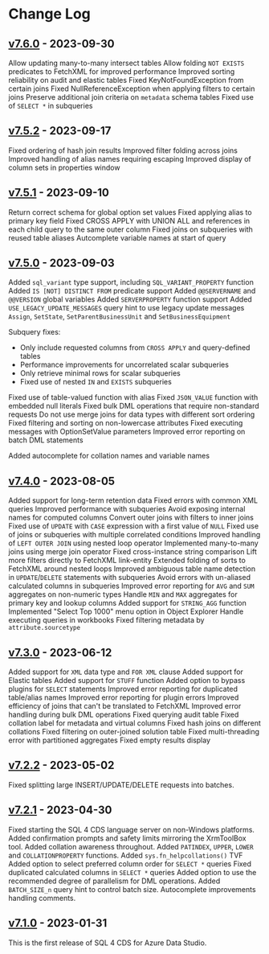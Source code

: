 # Change Log

## [v7.6.0](https://github.com/MarkMpn/Sql4Cds/releases/tag/v7.6.0) - 2023-09-30

Allow updating many-to-many intersect tables
Allow folding `NOT EXISTS` predicates to FetchXML for improved performance
Improved sorting reliability on audit and elastic tables
Fixed KeyNotFoundException from certain joins
Fixed NullReferenceException when applying filters to certain joins
Preserve additional join criteria on `metadata` schema tables
Fixed use of `SELECT *` in subqueries

## [v7.5.2](https://github.com/MarkMpn/Sql4Cds/releases/tag/v7.5.2) - 2023-09-17

Fixed ordering of hash join results
Improved filter folding across joins
Improved handling of alias names requiring escaping
Improved display of column sets in properties window

## [v7.5.1](https://github.com/MarkMpn/Sql4Cds/releases/tag/v7.5.1) - 2023-09-10

Return correct schema for global option set values
Fixed applying alias to primary key field
Fixed CROSS APPLY with UNION ALL and references in each child query to the same outer column
Fixed joins on subqueries with reused table aliases
Autcomplete variable names at start of query

## [v7.5.0](https://github.com/MarkMpn/Sql4Cds/releases/tag/v7.5.0) - 2023-09-03

Added `sql_variant` type support, including `SQL_VARIANT_PROPERTY` function
Added `IS [NOT] DISTINCT FROM` predicate support
Added `@@SERVERNAME` and `@@VERSION` global variables
Added `SERVERPROPERTY` function support
Added `USE_LEGACY_UPDATE_MESSAGES` query hint to use legacy update messages `Assign`, `SetState`, `SetParentBusinessUnit` and `SetBusinessEquipment`

Subquery fixes:
- Only include requested columns from `CROSS APPLY` and query-defined tables
- Performance improvements for uncorrelated scalar subqueries
- Only retrieve minimal rows for scalar subqueries
- Fixed use of nested `IN` and `EXISTS` subqueries

Fixed use of table-valued function with alias
Fixed `JSON_VALUE` function with embedded null literals
Fixed bulk DML operations that require non-standard requests
Do not use merge joins for data types with different sort ordering
Fixed filtering and sorting on non-lowercase attributes
Fixed executing messages with OptionSetValue parameters
Improved error reporting on batch DML statements

Added autocomplete for collation names and variable names

## [v7.4.0](https://github.com/MarkMpn/Sql4Cds/releases/tag/v7.4.0) - 2023-08-05

Added support for long-term retention data
Fixed errors with common XML queries
Improved performance with subqueries
Avoid exposing internal names for computed columns
Convert outer joins with filters to inner joins
Fixed use of `UPDATE` with `CASE` expression with a first value of `NULL`
Fixed use of joins or subqueries with multiple correlated conditions
Improved handling of `LEFT OUTER JOIN` using nested loop operator
Implemented many-to-many joins using merge join operator
Fixed cross-instance string comparison
Lift more filters directly to FetchXML link-entity
Extended folding of sorts to FetchXML around nested loops
Improved ambiguous table name detection in `UPDATE`/`DELETE` statements with subqueries
Avoid errors with un-aliased calculated columns in subqueries
Improved error reporting for `AVG` and `SUM` aggregates on non-numeric types
Handle `MIN` and `MAX` aggregates for primary key and lookup columns
Added support for `STRING_AGG` function
Implemented "Select Top 1000" menu option in Object Explorer
Handle executing queries in workbooks
Fixed filtering metadata by `attribute.sourcetype`

## [v7.3.0](https://github.com/MarkMpn/Sql4Cds/releases/tag/v7.3.0) - 2023-06-12

Added support for `XML` data type and `FOR XML` clause
Added support for Elastic tables
Added support for `STUFF` function
Added option to bypass plugins for `SELECT` statements
Improved error reporting for duplicated table/alias names
Improved error reporting for plugin errors
Improved efficiency of joins that can't be translated to FetchXML
Improved error handling during bulk DML operations
Fixed querying audit table
Fixed collation label for metadata and virtual columns
Fixed hash joins on different collations
Fixed filtering on outer-joined solution table
Fixed multi-threading error with partitioned aggregates
Fixed empty results display

## [v7.2.2](https://github.com/MarkMpn/Sql4Cds/releases/tag/v7.2.1) - 2023-05-02

Fixed splitting large INSERT/UPDATE/DELETE requests into batches.

## [v7.2.1](https://github.com/MarkMpn/Sql4Cds/releases/tag/v7.2.1) - 2023-04-30

Fixed starting the SQL 4 CDS language server on non-Windows platforms.
Added confirmation prompts and safety limits mirroring the XrmToolBox tool.
Added collation awareness throughout.
Added `PATINDEX`, `UPPER`, `LOWER` and `COLLATIONPROPERTY` functions.
Added `sys.fn_helpcollations()` TVF
Added option to select preferred column order for `SELECT *` queries
Fixed duplicated calculated columns in `SELECT *` queries
Added option to use the recommended degree of parallelism for DML operations.
Added `BATCH_SIZE_n` query hint to control batch size.
Autocomplete improvements handling comments.

## [v7.1.0](https://github.com/MarkMpn/Sql4Cds/releases/tag/v7.1.0) - 2023-01-31

This is the first release of SQL 4 CDS for Azure Data Studio.